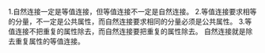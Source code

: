 1.自然连接一定是等值连接，但等值连接不一定是自然连接。
2.等值连接要求相等的分量，不一定是公共属性，而自然连接要求相同的分量必须是公共属性。
3.等值连接不把重复的属性除去，而自然连接要把重复的属性除去。
自然连接就是除去重复属性的等值连接。
